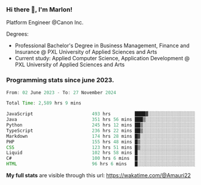 
### Hi there 👋, I'm Marlon!

Platform Engineer @Canon Inc.

Degrees: 
- Professional Bachelor's Degree in Business Management, Finance and Insurance @ PXL University of Applied Sciences and Arts
- Current study: Applied Computer Science, Application Development @ PXL University of Applied Sciences and Arts

### Programming stats since june 2023.
<!--START_SECTION:waka-->

```java
From: 02 June 2023 - To: 27 November 2024

Total Time: 2,589 hrs 9 mins

JavaScript                      493 hrs         ████▓░░░░░░░░░░░░░░░░░░░░   18.71 %
Java                            351 hrs 56 mins ███▒░░░░░░░░░░░░░░░░░░░░░   13.35 %
Python                          245 hrs 12 mins ██▒░░░░░░░░░░░░░░░░░░░░░░   09.30 %
TypeScript                      236 hrs 22 mins ██▒░░░░░░░░░░░░░░░░░░░░░░   08.97 %
Markdown                        174 hrs 28 mins █▓░░░░░░░░░░░░░░░░░░░░░░░   06.62 %
PHP                             155 hrs 48 mins █▒░░░░░░░░░░░░░░░░░░░░░░░   05.91 %
CSS                             123 hrs 51 mins █▒░░░░░░░░░░░░░░░░░░░░░░░   04.70 %
Liquid                          102 hrs 58 mins █░░░░░░░░░░░░░░░░░░░░░░░░   03.91 %
C#                              100 hrs 6 mins  █░░░░░░░░░░░░░░░░░░░░░░░░   03.80 %
HTML                            96 hrs 6 mins   █░░░░░░░░░░░░░░░░░░░░░░░░   03.65 %
```

<!--END_SECTION:waka-->
**My full stats** are visible through this url: https://wakatime.com/@Amauri22
